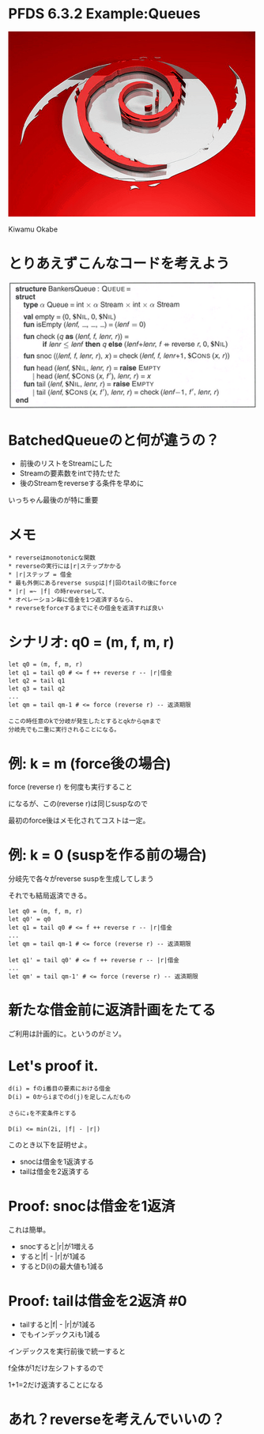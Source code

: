 # PFDS 6.3.2 Example:Queues
![background](debian.png)

Kiwamu Okabe

# とりあえずこんなコードを考えよう

![inline](bankersqueue.png)

# BatchedQueueのと何が違うの？

* 前後のリストをStreamにした
* Streamの要素数をintで持たせた
* 後のStreamをreverseする条件を早めに

いっちゃん最後のが特に重要

# メモ

~~~
* reverseはmonotonicな関数
* reverseの実行には|r|ステップかかる
* |r|ステップ = 借金
* 最も外側にあるreverse suspは|f|回のtailの後にforce
* |r| =~ |f| の時reverseして、
* オペレーション毎に借金を1つ返済するなら、
* reverseをforceするまでにその借金を返済すれば良い
~~~

# シナリオ: q0 = (m, f, m, r)

~~~
let q0 = (m, f, m, r)
let q1 = tail q0 # <= f ++ reverse r -- |r|借金
let q2 = tail q1
let q3 = tail q2
...
let qm = tail qm-1 # <= force (reverse r) -- 返済期限 

ここの時任意のkで分岐が発生したとするとqkからqmまで
分岐先でも二重に実行されることになる。
~~~

# 例: k = m (force後の場合)

force (reverse r) を何度も実行すること

になるが、この(reverse r)は同じsuspなので

最初のforce後はメモ化されてコストは一定。

# 例: k = 0 (suspを作る前の場合)

分岐先で各々がreverse suspを生成してしまう

それでも結局返済できる。

~~~
let q0 = (m, f, m, r)
let q0' = q0
let q1 = tail q0 # <= f ++ reverse r -- |r|借金
...
let qm = tail qm-1 # <= force (reverse r) -- 返済期限 

let q1' = tail q0' # <= f ++ reverse r -- |r|借金
...
let qm' = tail qm-1' # <= force (reverse r) -- 返済期限 
~~~

# 新たな借金前に返済計画をたてる

ご利用は計画的に。というのがミソ。

# Let's proof it.

~~~
d(i) = fのi番目の要素における借金
D(i) = 0からiまでのd(j)を足しこんだもの

さらに↓を不変条件とする

D(i) <= min(2i, |f| - |r|)
~~~

このとき以下を証明せよ。

* snocは借金を1返済する
* tailは借金を2返済する

# Proof: snocは借金を1返済

これは簡単。

* snocすると|r|が1増える
* すると|f| - |r|が1減る
* するとD(i)の最大値も1減る

# Proof: tailは借金を2返済 #0

* tailすると|f| - |r|が1減る
* でもインデックスiも1減る

インデックスを実行前後で統一すると

f全体が1だけ左シフトするので

1+1=2だけ返済することになる

# あれ？reverseを考えんでいいの？

